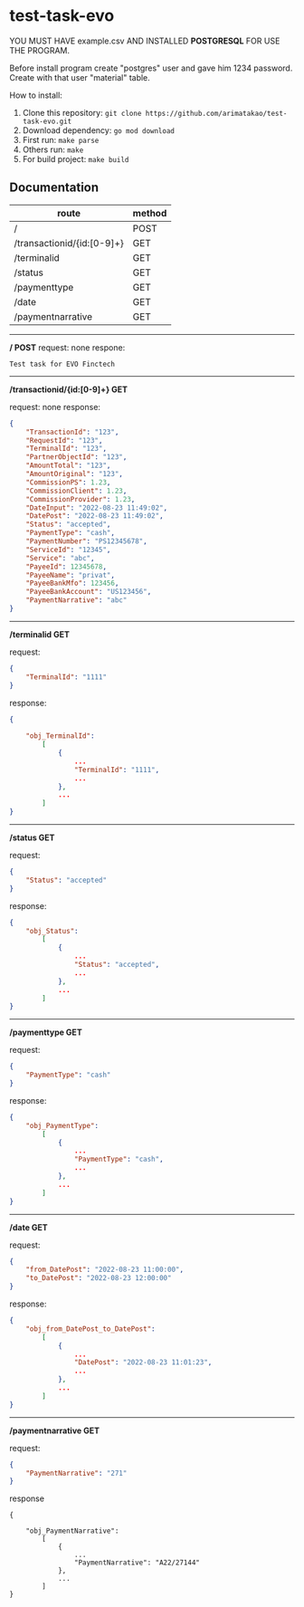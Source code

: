 # test-task-evo

YOU MUST HAVE example.csv AND INSTALLED **POSTGRESQL** FOR USE THE PROGRAM.

Before install program create "postgres" user and gave him 1234 password. Create with that user "material" table.

How to install:

1. Clone this repository: `git clone https://github.com/arimatakao/test-task-evo.git`
2. Download dependency: `go mod download`
3. First run: `make parse`
4. Others run: `make`
5. For build project: `make build`

## Documentation

| route                      | method |
| -------------------------- | ------ |
| /                          | POST   |
| /transactionid/{id:[0-9]+} | GET    |
| /terminalid                | GET    |
| /status                    | GET    |
| /paymenttype               | GET    |
| /date                      | GET    |
| /paymentnarrative          | GET    |

------

**/ POST**
request: none
respone: 

```
Test task for EVO Finctech
```

------

**/transactionid/{id:[0-9]+} GET**

request: none
response:

```json
{
	"TransactionId": "123",
    "RequestId": "123",
    "TerminalId": "123",
    "PartnerObjectId": "123", 
    "AmountTotal": "123",
    "AmountOriginal": "123",
    "CommissionPS": 1.23,
    "CommissionClient": 1.23, 
    "CommissionProvider": 1.23,
    "DateInput": "2022-08-23 11:49:02",
    "DatePost": "2022-08-23 11:49:02",
    "Status": "accepted",
    "PaymentType": "cash", 
    "PaymentNumber": "PS12345678",
    "ServiceId": "12345",
    "Service": "abc",
    "PayeeId": 12345678,      
    "PayeeName": "privat",
    "PayeeBankMfo": 123456,
    "PayeeBankAccount": "US123456",
    "PaymentNarrative": "abc"
}
```

------

**/terminalid GET**

request:

```json
{
	"TerminalId": "1111"
}
```

response:

```json
{
	
    "obj_TerminalId":
    	[
        	{
                ...
    			"TerminalId": "1111",
    			...
            },
            ...
    	]
}
```

------

**/status GET**

request:

```json
{
	"Status": "accepted"
}
```

response:

```json
{
    "obj_Status":
    	[
        	{
                ...
    			"Status": "accepted",
    			...
            },
            ...
    	]
}
```

------

**/paymenttype GET**

request:

```json
{
	"PaymentType": "cash"
}
```

response:

```json
{
    "obj_PaymentType":
    	[
        	{
                ...
				"PaymentType": "cash",
				...
            },
            ...
    	]
}
```

------

**/date GET**

request:

```json
{
	"from_DatePost": "2022-08-23 11:00:00",
	"to_DatePost": "2022-08-23 12:00:00"
}
```

response:

```json
{
	"obj_from_DatePost_to_DatePost":
    	[
        	{
                ...
                "DatePost": "2022-08-23 11:01:23",
                ...
            },
            ...
    	]
}
```

------

**/paymentnarrative GET**

request:

```json
{
	"PaymentNarrative": "271"
}
```

response

```
{

	"obj_PaymentNarrative":
    	[
        	{
                ...
                "PaymentNarrative": "A22/27144"
            },
            ...
    	]
}
```

